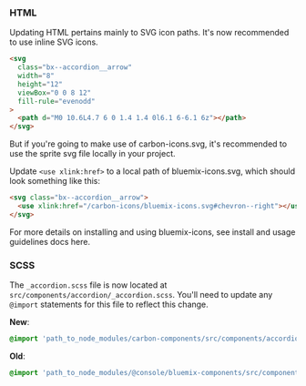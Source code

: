 ### HTML

Updating HTML pertains mainly to SVG icon paths. It's now recommended to use
inline SVG icons.

```html
<svg
  class="bx--accordion__arrow"
  width="8"
  height="12"
  viewBox="0 0 8 12"
  fill-rule="evenodd"
>
  <path d="M0 10.6L4.7 6 0 1.4 1.4 0l6.1 6-6.1 6z"></path>
</svg>
```

But if you're going to make use of carbon-icons.svg, it's recommended to use the
sprite svg file locally in your project.

Update `<use xlink:href>` to a local path of bluemix-icons.svg, which should
look something like this:

```html
<svg class="bx--accordion__arrow">
  <use xlink:href="/carbon-icons/bluemix-icons.svg#chevron--right"></use>
</svg>
```

For more details on installing and using bluemix-icons, see install and usage
guidelines docs here.

### SCSS

The `_accordion.scss` file is now located at
`src/components/accordion/_accordion.scss`. You'll need to update any `@import`
statements for this file to reflect this change.

**New**:

```scss
@import 'path_to_node_modules/carbon-components/src/components/accordion/accordion';
```

**Old**:

```scss
@import 'path_to_node_modules/@console/bluemix-components/src/components/accordion/accordion';
```
